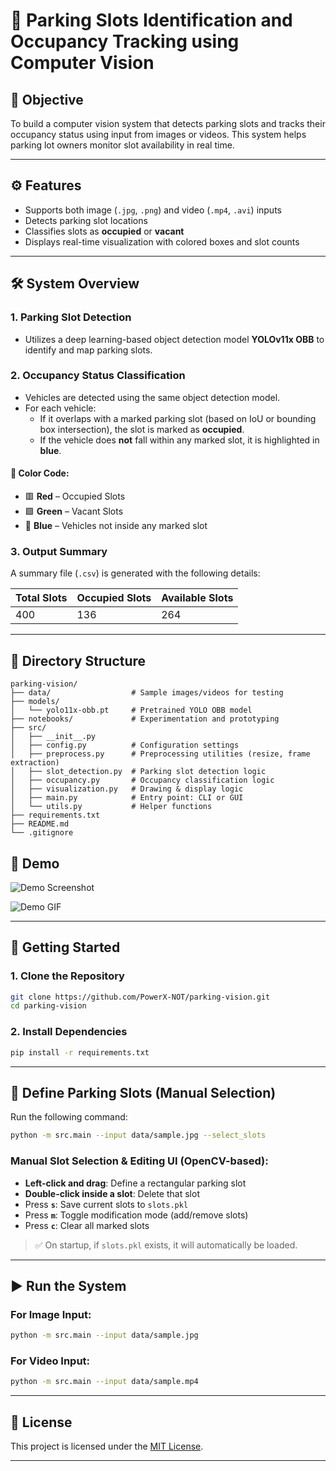 # 🚗 Parking Slots Identification and Occupancy Tracking using Computer Vision

## 📌 Objective

To build a computer vision system that detects parking slots and tracks their occupancy status using input from images or videos. This system helps parking lot owners monitor slot availability in real time.

---

## ⚙️ Features

- Supports both image (`.jpg`, `.png`) and video (`.mp4`, `.avi`) inputs  
- Detects parking slot locations  
- Classifies slots as **occupied** or **vacant**  
- Displays real-time visualization with colored boxes and slot counts  

---


## 🛠️ System Overview

### 1. Parking Slot Detection

- Utilizes a deep learning-based object detection model **YOLOv11x OBB** to identify and map parking slots.

### 2. Occupancy Status Classification

- Vehicles are detected using the same object detection model.
- For each vehicle:
  - If it overlaps with a marked parking slot (based on IoU or bounding box intersection), the slot is marked as **occupied**.
  - If the vehicle does **not** fall within any marked slot, it is highlighted in **blue**.

#### 🎨 Color Code:

- 🟥 **Red** – Occupied Slots  
- 🟩 **Green** – Vacant Slots  
- 🔵 **Blue** – Vehicles not inside any marked slot

### 3. Output Summary

A summary file (`.csv`) is generated with the following details:

| Total Slots | Occupied Slots | Available Slots |
|-------------|----------------|-----------------|
| 400         | 136            | 264             |

---

## 📂 Directory Structure

```
parking-vision/
├── data/                  # Sample images/videos for testing
├── models/
│   └── yolo11x-obb.pt     # Pretrained YOLO OBB model
├── notebooks/             # Experimentation and prototyping
├── src/
│   ├── __init__.py
│   ├── config.py          # Configuration settings
│   ├── preprocess.py      # Preprocessing utilities (resize, frame extraction)
│   ├── slot_detection.py  # Parking slot detection logic
│   ├── occupancy.py       # Occupancy classification logic
│   ├── visualization.py   # Drawing & display logic
│   ├── main.py            # Entry point: CLI or GUI
│   └── utils.py           # Helper functions
├── requirements.txt
├── README.md
└── .gitignore
```

## 🎥 Demo

![Demo Screenshot](https://github.com/PowerX-NOT/parking-vision/blob/242d3c729dc007ea4f569d985664f2af94de6bf8/demo/demo.png)

![Demo GIF](https://github.com/PowerX-NOT/parking-vision/blob/242d3c729dc007ea4f569d985664f2af94de6bf8/demo/demo.gif)

---

## 🚀 Getting Started

### 1. Clone the Repository

```bash
git clone https://github.com/PowerX-NOT/parking-vision.git
cd parking-vision
```

### 2. Install Dependencies

```bash
pip install -r requirements.txt
```

---

## 🎯 Define Parking Slots (Manual Selection)

Run the following command:

```bash
python -m src.main --input data/sample.jpg --select_slots
```

### Manual Slot Selection & Editing UI (OpenCV-based):

- **Left-click and drag**: Define a rectangular parking slot  
- **Double-click inside a slot**: Delete that slot  
- Press **`s`**: Save current slots to `slots.pkl`  
- Press **`m`**: Toggle modification mode (add/remove slots)  
- Press **`c`**: Clear all marked slots  

> ✅ On startup, if `slots.pkl` exists, it will automatically be loaded.

---

## ▶️ Run the System

### For Image Input:

```bash
python -m src.main --input data/sample.jpg
```

### For Video Input:

```bash
python -m src.main --input data/sample.mp4
```

---

## 📌 License

This project is licensed under the [MIT License](LICENSE).

---
